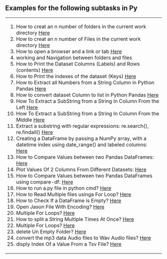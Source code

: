 
##  Examples for the following subtasks in Py
<table>
<td>
<ol>
 
<li> How to creat an n number of folders in the current work directory <a href='https://github.com/MohamedMesto/Statistical-Analysis-and-Engineering-Acoustics-Py/blob/main/examples/creatMuiltiFolders.py'>Here</a></li>
<li> How to creat an n number of Files in the current work directory <a href='https://github.com/MohamedMesto/Statistical-Analysis-and-Engineering-Acoustics-Py/blob/main/examples/creatMuiltiFiles.py'>Here</a></li>
 <li> How to open a browser and a link or tab <a href='https://github.com/MohamedMesto/Statistical-Analysis-and-Engineering-Acoustics-Py/blob/main/examples/OpenBrowser-LinkTab.py'>Here</a></li>
  <li>working and Navigation between folders and files  </li>
   <li> How to Print the Dataset Columns (Labels) and Rows (contents) <a href='https://github.com/MohamedMesto/Statistical-Analysis-and-Engineering-Acoustics-Py/blob/main/examples/PrintDataset-Labels%26contents.py'>Here</a></li>
    <li> How to Print the indexes of the dataset (Keys) <a href= 'https://github.com/MohamedMesto/Statistical-Analysis-and-Engineering-Acoustics-Py/blob/main/examples/HowtoPrintIndexesOfDataset(Keys).py'>Here</a></li>
    <li>How to Extract all Numbers from a String Column in Python Pandas <a href='https://github.com/MohamedMesto/Statistical-Analysis-and-Engineering-Acoustics-Py/blob/main/examples/HowtoExtractallNumbersfromaStringColumninPyPandas.py'>Here</a></li>
        <li>How to convert dataset Column to list in Python Pandas <a href='https://github.com/MohamedMesto/Statistical-Analysis-and-Engineering-Acoustics-Py/blob/main/examples/HowtoconvertdatasetColumntolistinPythonPandas.py'>Here</a></li>
         <li>How To Extract a SubString from a String In Column From the Left <a href='https://github.com/MohamedMesto/Statistical-Analysis-and-Engineering-Acoustics-Py/blob/main/examples/HowToExtractaSubStringfromaStringInColumnFromtheLeft.py'>Here</a></li>
      <li>How To Extract a SubString from a String In Column From the Middle <a href='https://github.com/MohamedMesto/Statistical-Analysis-and-Engineering-Acoustics-Py/blob/main/examples/ExtractaSubStringfromaStringInColumnFromtheMiddle.py'>Here</a></li>  
          <li>Extract a substring with regular expressions: re.search(), re.findall() <a href='https://github.com/MohamedMesto/Statistical-Analysis-and-Engineering-Acoustics-Py/blob/main/examples/ExtractSubstringWithRegularExpressions-re.search().py'>Here</a></li> 
          <li>Creating a DataFrame by passing a NumPy array, with a datetime index using date_range() and labeled columns: <a href='https://github.com/MohamedMesto/Statistical-Analysis-and-Engineering-Acoustics-Py/blob/main/examples/CreatingaDataFrameaDatetimeindexUsingdate_range().py'>Here</a></li> 
         <li>How to Compare Values between two Pandas DataFrames: <a href='https://github.com/MohamedMesto/Statistical-Analysis-and-Engineering-Acoustics-Py/blob/main/examples/HowtoCompareValuesbetweentwoPandasDataFrames.py'>Here</a></li> 
  <li>Plot Values Of 2 Columns From Different Datasets: <a href='https://github.com/MohamedMesto/Statistical-Analysis-and-Engineering-Acoustics-Py/blob/main/examples/PlotValuesOf2ColumnsFromDifferentDatasets.ipynb'>Here</a></li>      
 <li>How to Compare Values between two Pandas DataFrames using compare-df: <a href='https://github.com/MohamedMesto/Statistical-Analysis-and-Engineering-Acoustics-Py/blob/main/examples/compare_df.ipynb'>Here</a></li>      
 <li>How to run a.py file in python cmd? <a href='https://github.com/MohamedMesto/Statistical-Analysis-and-Engineering-Acoustics-Py/blob/main/examples/HowtoRunA.pyFileinPythonCmd%3F.py'>Here</a></li>
 <li>How to Read Multiple files usinga For Loop? <a href='https://github.com/MohamedMesto/Statistical-Analysis-and-Engineering-Acoustics-Py/blob/main/examples/ReadMultiplefilesusingaForLoop.py'>Here</a></li>
 <li>How to Check If a DataFrame is Empty? <a href='https://github.com/MohamedMesto/Statistical-Analysis-and-Engineering-Acoustics-Py/blob/main/examples/CheckIfaDataFrameisEmpty.py'>Here</a></li>  
 <li>Open Jason File With Encoding? <a href='https://github.com/MohamedMesto/Statistical-Analysis-and-Engineering-Acoustics-Py/blob/main/examples/OpenJasonFileWithEncoding_py.ipynb'>Here</a></li>       
 <li>Multiple For Loops? <a href='https://github.com/MohamedMesto/Statistical-Analysis-and-Engineering-Acoustics-Py/blob/main/examples/MultipleForLoops.py'>Here</a></li>       
<li>How to split a String Multiple Times At Once? <a href='https://github.com/MohamedMesto/Statistical-Analysis-and-Engineering-Acoustics-Py/blob/main/examples/splitStrMultipleTimesAtOnce.py'>Here</a></li>       
 <li>Multiple For Loops? <a href='https://github.com/MohamedMesto/Statistical-Analysis-and-Engineering-Acoustics-Py/blob/main/examples/MultipleForLoops.py'>Here</a></li>   


 <li>delete Un Empty Folder? <a href='https://github.com/MohamedMesto/Statistical-Analysis-and-Engineering-Acoustics-Py/blob/main/examples/deleteUnEmptyFolder.py'>Here</a></li>   

 <li>convert the mp3 data Audio files to Wav Audio files? <a href='https://github.com/MohamedMesto/Statistical-Analysis-and-Engineering-Acoustics-Py/blob/main/examples/convertthemp3dataAudiofilestoWavAudiofiles.py'>Here</a></li>   

 <li>disply Index Of a Value From a Tsv File? <a href='https://github.com/MohamedMesto/Statistical-Analysis-and-Engineering-Acoustics-Py/blob/main/examples/displyIndexOfaValueFromTsvFile.py'>Here</a></li>   


</ol>
</td>

</table>
